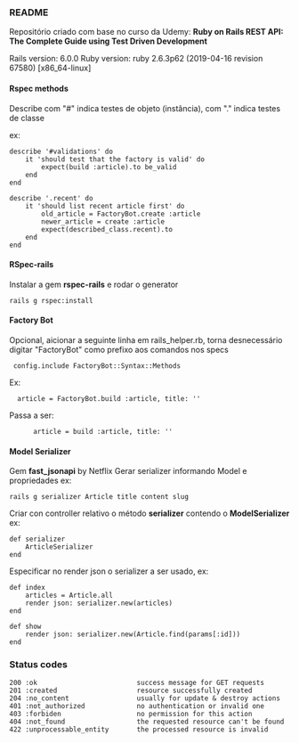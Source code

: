 ### README

Repositório criado com base no curso da Udemy:
**Ruby on Rails REST API: The Complete Guide using Test Driven Development**

Rails version: 6.0.0
Ruby version: ruby 2.6.3p62 (2019-04-16 revision 67580) [x86_64-linux]

#### Rspec methods

Describe com "#" indica testes de objeto (instância), 
com "." indica testes de classe

ex:

    describe '#validations' do 
        it 'should test that the factory is valid' do
            expect(build :article).to be_valid
        end 
    end

    describe '.recent' do
        it 'should list recent article first' do
            old_article = FactoryBot.create :article
            newer_article = create :article
            expect(described_class.recent).to 
        end
    end


#### RSpec-rails
Instalar  a gem **rspec-rails** e rodar o generator
    
    rails g rspec:install
    
#### Factory Bot
Opcional, aicionar a seguinte linha em rails_helper.rb, torna desnecessário digitar "FactoryBot" como prefixo aos comandos nos specs

     config.include FactoryBot::Syntax::Methods

Ex:

      article = FactoryBot.build :article, title: ''

Passa a ser:

          article = build :article, title: ''


#### Model Serializer

Gem **fast_jsonapi** by Netflix
Gerar serializer informando Model e  propriedades ex:
        
    rails g serializer Article title content slug

Criar con controller relativo  o método **serializer** contendo o **ModelSerializer** ex:

    def serializer
        ArticleSerializer
    end


Especificar no render json o serializer a ser usado, ex:

    def index
        articles = Article.all
        render json: serializer.new(articles)
    end

    def show
        render json: serializer.new(Article.find(params[:id]))
    end
    
### Status codes

    200 :ok                         success message for GET requests
    201 :created                    resource successfully created  
    204 :no_content                 usually for update & destroy actions
    401 :not_authorized             no authentication or invalid one
    403 :forbiden                   no permission for this action
    404 :not_found                  the requested resource can't be found
    422 :unprocessable_entity       the processed resource is invalid